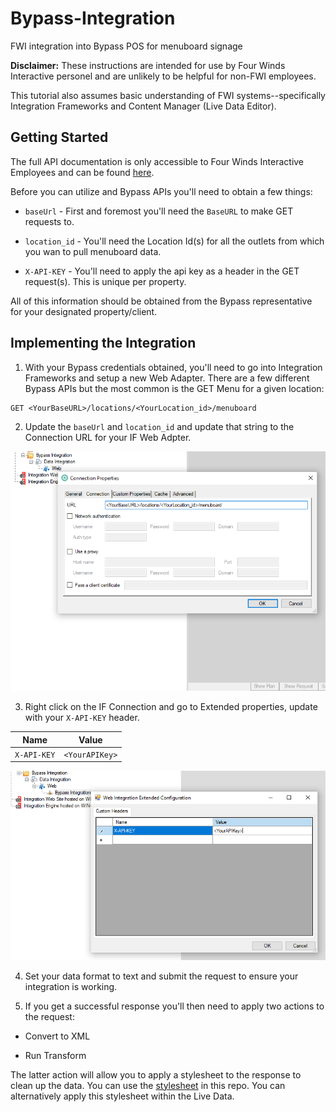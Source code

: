 # Bypass-Integration
 FWI integration into Bypass POS for menuboard signage

**Disclaimer:** These instructions are intended for use by Four Winds Interactive personel and are unlikely to be helpful for non-FWI employees.  

This tutorial also assumes basic understanding of FWI systems--specifically Integration Frameworks and Content Manager (Live Data Editor).

## Getting Started

The full API documentation is only accessible to Four Winds Interactive Employees and can be found [here](https://fourwindsinteractivehq-my.sharepoint.com/:u:/g/personal/will_karges_fourwindsinteractive_com/Ee7Tov4h0IlFpikTidP4UWUBiB4ITTSOEaC-13saXq4YDg?e=pP7Q9R).

Before you can utilize and Bypass APIs you'll need to obtain a few things:


* `baseUrl` - First and foremost you'll need the `BaseURL` to make GET requests to.

* `location_id` - You'll need the Location Id(s) for all the outlets from which you wan to pull menuboard data.

* `X-API-KEY` - You'll need to apply the api key as a header in the GET request(s).  This is unique per property.

All of this information should be obtained from the Bypass representative for your designated property/client.

## Implementing the Integration

1. With your Bypass credentials obtained, you'll need to go into Integration Frameworks and setup a new Web Adapter.  There are a few different Bypass APIs but the most common is the GET Menu for a given location:

```
GET <YourBaseURL>/locations/<YourLocation_id>/menuboard
```

2. Update the `baseUrl` and `location_id` and update that string to the Connection URL for your IF Web Adpter.

![connection.png](images/connection.png)

3. Right click on the IF Connection and go to Extended properties, update with your `X-API-KEY` header.

| Name | Value |
| --------- | ------------ |
| `X-API-KEY` | `<YourAPIKey>` |

![header.png](images/header.png)

4. Set your data format to text and submit the request to ensure your integration is working.

5. If you get a successful response you'll then need to apply two actions to the request:

* Convert to XML

* Run Transform

The latter action will allow you to apply a stylesheet to the response to clean up the data.  You can use the [stylesheet](assets/BypassStylesheet.xsl) in this repo.  You can alternatively apply this stylesheet within the Live Data.
